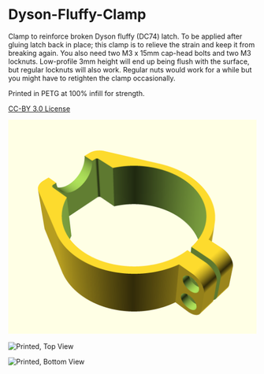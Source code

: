 # Dyson-Fluffy-Clamp
Clamp to reinforce broken Dyson fluffy (DC74) latch.
To be applied after gluing latch back in place; this clamp is to
relieve the strain and keep it from breaking again.  You also need
two M3 x 15mm cap-head bolts and two M3 locknuts.  Low-profile 3mm height
will end up being flush with the surface, but regular locknuts will also work.
Regular nuts would work for a while but you might have to retighten the
clamp occasionally.

Printed in PETG at 100% infill for strength.

[CC-BY 3.0 License](LICENSE.md)

![Rendering](clamp.png)

![Printed, Top View](top.jpg)

![Printed, Bottom View](bottom.jpg)
